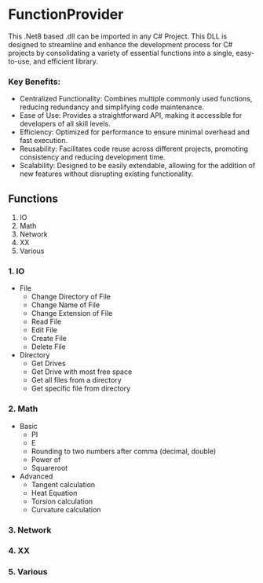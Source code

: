 # FunctionProvider
This .Net8 based .dll can be imported in any C# Project.
This DLL is designed to streamline and enhance the development process for C# projects by consolidating a variety of essential functions into a single, easy-to-use, and efficient library.

### Key Benefits:
- Centralized Functionality: Combines multiple commonly used functions, reducing redundancy and simplifying code maintenance.
- Ease of Use: Provides a straightforward API, making it accessible for developers of all skill levels.
- Efficiency: Optimized for performance to ensure minimal overhead and fast execution.
- Reusability: Facilitates code reuse across different projects, promoting consistency and reducing development time.
- Scalability: Designed to be easily extendable, allowing for the addition of new features without disrupting existing functionality.

## Functions
1) IO
2) Math
3) Network
4) XX
5) Various

### 1. IO
- File
    - Change Directory of File
    - Change Name of File
    - Change Extension of File
    - Read File
    - Edit File
    - Create File
    - Delete File
- Directory
    - Get Drives
    - Get Drive with most free space
    - Get all files from a directory
    - Get specific file from directory

### 2. Math
- Basic
    - PI
    - E
    - Rounding to two numbers after comma (decimal, double)
    - Power of
    - Squareroot
- Advanced
    - Tangent calculation
    - Heat Equation
    - Torsion calculation
    - Curvature calculation

### 3. Network

### 4. XX

### 5. Various
